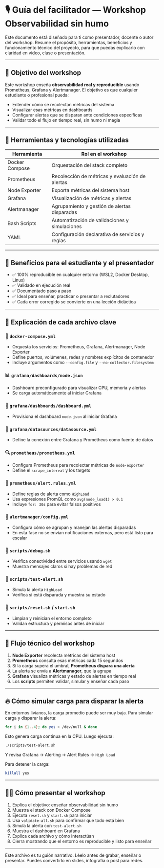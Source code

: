 # 🎙️ Guía del facilitador — Workshop Observabilidad sin humo

Este documento está diseñado para ti como presentador, docente o autor del workshop. Resume el propósito, herramientas, beneficios y funcionamiento técnico del proyecto, para que puedas explicarlo con claridad en video, clase o presentación.

---

## 🎯 Objetivo del workshop

Este workshop enseña **observabilidad real y reproducible** usando Prometheus, Grafana y Alertmanager. El objetivo es que cualquier estudiante o profesional pueda:

- Entender cómo se recolectan métricas del sistema
- Visualizar esas métricas en dashboards
- Configurar alertas que se disparan ante condiciones específicas
- Validar todo el flujo en tiempo real, sin humo ni magia

---

## 🧰 Herramientas y tecnologías utilizadas

| Herramienta       | Rol en el workshop                                |
|-------------------|----------------------------------------------------|
| Docker Compose    | Orquestación del stack completo                    |
| Prometheus        | Recolección de métricas y evaluación de alertas   |
| Node Exporter     | Exporta métricas del sistema host                  |
| Grafana           | Visualización de métricas y alertas                |
| Alertmanager      | Agrupamiento y gestión de alertas disparadas      |
| Bash Scripts      | Automatización de validaciones y simulaciones     |
| YAML              | Configuración declarativa de servicios y reglas   |

---

## 🧠 Beneficios para el estudiante y el presentador

- ✅ 100% reproducible en cualquier entorno (WSL2, Docker Desktop, Linux)
- ✅ Validado en ejecución real
- ✅ Documentado paso a paso
- ✅ Ideal para enseñar, practicar o presentar a reclutadores
- ✅ Cada error corregido se convierte en una lección didáctica

---

## 📁 Explicación de cada archivo clave

### 🔧 `docker-compose.yml`
- Orquesta los servicios: Prometheus, Grafana, Alertmanager, Node Exporter
- Define puertos, volúmenes, redes y nombres explícitos de contenedor
- Incluye argumentos como `--config.file` y `--no-collector.filesystem`

### 📊 `grafana/dashboards/node.json`
- Dashboard preconfigurado para visualizar CPU, memoria y alertas
- Se carga automáticamente al iniciar Grafana

### 📁 `grafana/dashboards/dashboard.yml`
- Provisiona el dashboard `node.json` al iniciar Grafana

### 📁 `grafana/datasources/datasource.yml`
- Define la conexión entre Grafana y Prometheus como fuente de datos

### 🔍 `prometheus/prometheus.yml`
- Configura Prometheus para recolectar métricas de `node-exporter`
- Define el `scrape_interval` y los targets

### 🚨 `prometheus/alert.rules.yml`
- Define reglas de alerta como `HighLoad`
- Usa expresiones PromQL como `avg(node_load1) > 0.1`
- Incluye `for: 30s` para evitar falsos positivos

### 📣 `alertmanager/config.yml`
- Configura cómo se agrupan y manejan las alertas disparadas
- En esta fase no se envían notificaciones externas, pero está listo para escalar

### 🧪 `scripts/debug.sh`
- Verifica conectividad entre servicios usando `wget`
- Muestra mensajes claros si hay problemas de red

### 🚨 `scripts/test-alert.sh`
- Simula la alerta `HighLoad`
- Verifica si está disparada y muestra su estado

### 🔄 `scripts/reset.sh` / `start.sh`
- Limpian y reinician el entorno completo
- Validan estructura y permisos antes de iniciar

---

## 🔄 Flujo técnico del workshop

1. **Node Exporter** recolecta métricas del sistema host
2. **Prometheus** consulta esas métricas cada 15 segundos
3. Si la carga supera el umbral, **Prometheus dispara una alerta**
4. La alerta se envía a **Alertmanager**, que la agrupa
5. **Grafana** visualiza métricas y estado de alertas en tiempo real
6. Los **scripts** permiten validar, simular y enseñar cada paso

---

## 🔥 Cómo simular carga para disparar la alerta

En entornos livianos, la carga promedio puede ser muy baja. Para simular carga y disparar la alerta:

```bash
for i in {1..4}; do yes > /dev/null & done
```

Esto genera carga continua en la CPU. Luego ejecuta:

```bash
./scripts/test-alert.sh
```

Y revisa Grafana → Alerting → Alert Rules → `High Load`

Para detener la carga:

```bash
killall yes
```

---

## 🧑‍🏫 Cómo presentar el workshop

1. Explica el objetivo: enseñar observabilidad sin humo
2. Muestra el stack con Docker Compose
3. Ejecuta `reset.sh` y `start.sh` para iniciar
4. Usa `validate-all.sh` para confirmar que todo está bien
5. Simula la alerta con `test-alert.sh`
6. Muestra el dashboard en Grafana
7. Explica cada archivo y cómo interactúan
8. Cierra mostrando que el entorno es reproducible y listo para enseñar

---

Este archivo es tu guión narrativo. Léelo antes de grabar, enseñar o presentar. Puedes convertirlo en slides, infografía o post para redes.

